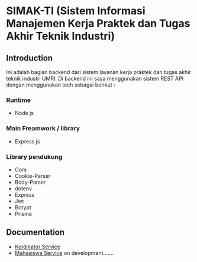 # SIMAK-TI (Sistem Informasi Manajemen Kerja Praktek dan Tugas Akhir Teknik Industri)

## Introduction

Ini adalah bagian backend dari sistem layanan kerja praktek dan tugas akhir teknik industri UMRI. Di backend ini saya menggunakan sistem REST API dengan menggunakan tech sebagai berikut :

### Runtime

- Node js

### Main Freamwork / library

- Express js

### Library pendukung

- Cors
- Cookie-Parser
- Body-Parser
- dotenv
- Express
- Jwt
- Bcrypt
- Prisma

## Documentation

- [Kordinator Service](https://github.com/cybersafellc/SIMAK-TI/blob/main/docs/kordinator.md)
- [Mahasiswa Service](https://github.com/cybersafellc/SIMAK-TI/blob/main/docs/mahasiswa.md)
  on development.......
